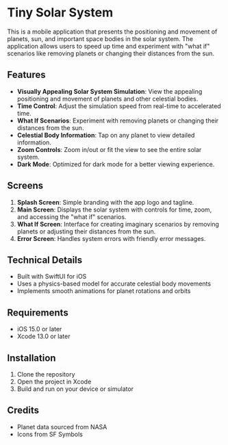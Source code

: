 # Tiny Solar System

This is a mobile application that presents the positioning and movement of planets, sun, and important space bodies in the solar system. The application allows users to speed up time and experiment with "what if" scenarios like removing planets or changing their distances from the sun.

## Features

- **Visually Appealing Solar System Simulation**: View the appealing positioning and movement of planets and other celestial bodies.
- **Time Control**: Adjust the simulation speed from real-time to accelerated time.
- **What If Scenarios**: Experiment with removing planets or changing their distances from the sun.
- **Celestial Body Information**: Tap on any planet to view detailed information.
- **Zoom Controls**: Zoom in/out or fit the view to see the entire solar system.
- **Dark Mode**: Optimized for dark mode for a better viewing experience.

## Screens

1. **Splash Screen**: Simple branding with the app logo and tagline.
2. **Main Screen**: Displays the solar system with controls for time, zoom, and accessing the "what if" scenarios.
3. **What If Screen**: Interface for creating imaginary scenarios by removing planets or adjusting their distances from the sun.
4. **Error Screen**: Handles system errors with friendly error messages.

## Technical Details

- Built with SwiftUI for iOS
- Uses a physics-based model for accurate celestial body movements
- Implements smooth animations for planet rotations and orbits

## Requirements

- iOS 15.0 or later
- Xcode 13.0 or later

## Installation

1. Clone the repository
2. Open the project in Xcode
3. Build and run on your device or simulator

## Credits

- Planet data sourced from NASA
- Icons from SF Symbols 
